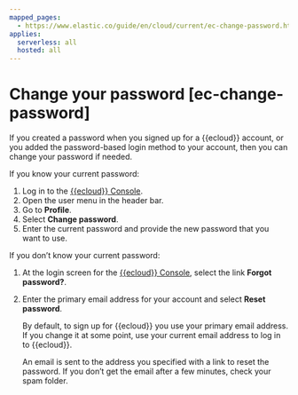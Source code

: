 ```yaml
---
mapped_pages:
  - https://www.elastic.co/guide/en/cloud/current/ec-change-password.html
applies:
  serverless: all
  hosted: all
---
```


# Change your password [ec-change-password]

If you created a password when you signed up for a {{ecloud}} account, or you added the password-based login method to your account, then you can change your password if needed.

If you know your current password:

1. Log in to the [{{ecloud}} Console](https://cloud.elastic.co?page=docs&placement=docs-body).
2. Open the user menu in the header bar.
3. Go to **Profile**.
4. Select **Change password**.
5. Enter the current password and provide the new password that you want to use.

If you don’t know your current password:

1. At the login screen for the [{{ecloud}} Console](https://cloud.elastic.co?page=docs&placement=docs-body), select the link **Forgot password?**.
2. Enter the primary email address for your account and select **Reset password**.

    By default, to sign up for {{ecloud}} you use your primary email address. If you change it at some point, use your current email address to log in to {{ecloud}}.

    An email is sent to the address you specified with a link to reset the password. If you don’t get the email after a few minutes, check your spam folder.


